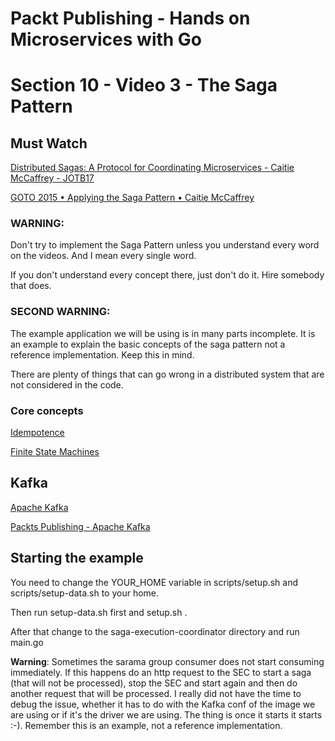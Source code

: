 # Packt Publishing - Hands on Microservices with Go
# Section 10 - Video 3 - The Saga Pattern

## Must Watch
[Distributed Sagas: A Protocol for Coordinating Microservices - Caitie McCaffrey - JOTB17](https://www.youtube.com/watch?v=0UTOLRTwOX0&list=LLXj2mZvgLzc01NOAljfZwlA&index=12=)

[GOTO 2015 • Applying the Saga Pattern • Caitie McCaffrey](https://www.youtube.com/watch?v=xDuwrtwYHu8)

### WARNING:

Don't try to implement the Saga Pattern unless you understand every word on the videos. And I mean every single word.

If you don't understand every concept there, just don't do it. Hire somebody that does.

### SECOND WARNING:

The example application we will be using is in many parts incomplete. It is an example to explain the basic concepts of the saga pattern not a reference implementation. Keep this in mind.

There are plenty of things that can go wrong in a distributed system that are not considered in the code.

### Core concepts

[Idempotence](https://en.wikipedia.org/wiki/Idempotence)

[Finite State Machines](https://en.wikipedia.org/wiki/Finite-state_machine)

## Kafka

[Apache Kafka](https://kafka.apache.org/)

[Packts Publishing - Apache Kafka](https://www.packtpub.com/big-data-and-business-intelligence/apache-kafka)

## Starting the example

You need to change the YOUR_HOME variable in scripts/setup.sh and scripts/setup-data.sh to your home.

Then run setup-data.sh first and setup.sh .

After that change to the saga-execution-coordinator directory and run main.go

**Warning**: Sometimes the sarama group consumer does not start consuming immediately. If this happens do an http request to the SEC to start a saga (that will not be processed), stop the SEC and start again and then do another request that will be processed. I really did not have the time to debug the issue, whether it has to do with the Kafka conf of the image we are using or if it's the driver we are using. The thing is once it starts it starts :-). Remember this is an example, not a reference implementation.
